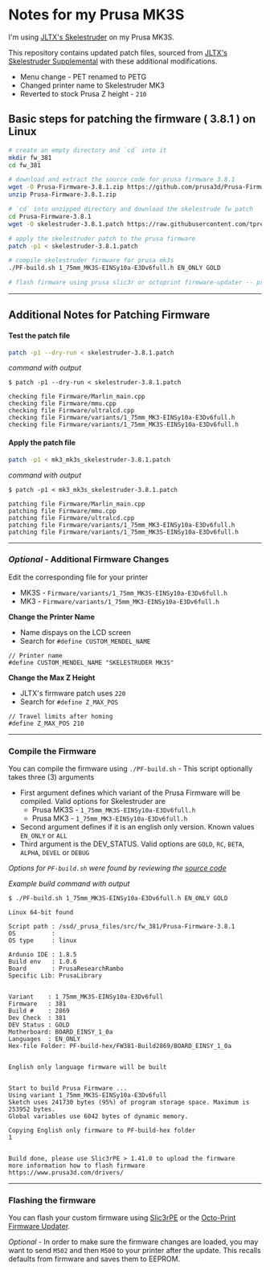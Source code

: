 # Notes for my Prusa MK3S

I'm using [JLTX's Skelestruder](https://www.thingiverse.com/thing:2845416) on my Prusa MK3S.
 
This repository contains updated patch files, sourced from [JLTX's Skelestruder Supplemental](https://jltxplore.dozuki.com/Wiki/Skelestruder_Information#main) with these additional modifications.
- Menu change - PET renamed to PETG
- Changed printer name to Skelestruder MK3
- Reverted to stock Prusa Z height - `210`

## Basic steps for patching the firmware ( 3.8.1 ) on Linux
```bash
# create an empty directory and `cd` into it
mkdir fw_381
cd fw_381

# download and extract the source code for prusa firmware 3.8.1
wget -O Prusa-Firmware-3.8.1.zip https://github.com/prusa3d/Prusa-Firmware/archive/v3.8.1.zip
unzip Prusa-Firmware-3.8.1.zip

# `cd` into unzipped directory and download the skelestrude fw patch
cd Prusa-Firmware-3.8.1
wget -O skelestruder-3.8.1.patch https://raw.githubusercontent.com/tprelog/prusa_files/master/fw_patch_files/skelestruder-3.8.1.patch

# apply the skelestruder patch to the prusa firmware
patch -p1 < skelestruder-3.8.1.patch

# compile skelestruder firmware for prusa mk3s
./PF-build.sh 1_75mm_MK3S-EINSy10a-E3Dv6full.h EN_ONLY GOLD

# flash firmware using prusa slic3r or octoprint firmware-updater -- profit!
```

---

## Additional Notes for Patching Firmware 

#### Test the patch file
```bash
patch -p1 --dry-run < skelestruder-3.8.1.patch 
```    

*command with output*
```
$ patch -p1 --dry-run < skelestruder-3.8.1.patch

checking file Firmware/Marlin_main.cpp
checking file Firmware/mmu.cpp
checking file Firmware/ultralcd.cpp
checking file Firmware/variants/1_75mm_MK3-EINSy10a-E3Dv6full.h
checking file Firmware/variants/1_75mm_MK3S-EINSy10a-E3Dv6full.h
```    

#### Apply the patch file
```bash
patch -p1 < mk3_mk3s_skelestruder-3.8.1.patch
```

*command with output*
```
$ patch -p1 < mk3_mk3s_skelestruder-3.8.1.patch

patching file Firmware/Marlin_main.cpp
patching file Firmware/mmu.cpp
patching file Firmware/ultralcd.cpp
patching file Firmware/variants/1_75mm_MK3-EINSy10a-E3Dv6full.h
patching file Firmware/variants/1_75mm_MK3S-EINSy10a-E3Dv6full.h
```

---

### *Optional* - Additional Firmware Changes
Edit the corresponding file for your printer
  - MK3S - `Firmware/variants/1_75mm_MK3S-EINSy10a-E3Dv6full.h`
  - MK3 - `Firmware/variants/1_75mm_MK3-EINSy10a-E3Dv6full.h`

**Change the Printer Name**
- Name dispays on the LCD screen
- Search for `#define CUSTOM_MENDEL_NAME`

```
// Printer name
#define CUSTOM_MENDEL_NAME "SKELESTRUDER MK3S"
```

**Change the Max Z Height**
- JLTX's firmware patch uses `220`
- Search for `#define Z_MAX_POS`

```
// Travel limits after homing
#define Z_MAX_POS 210
```

---

### Compile the Firmware

You can compile the firmware using `./PF-build.sh` - This script optionally takes three (3) arguments

- First argument defines which variant of the Prusa Firmware will be compiled. Valid options for Skelestruder are
  - Prusa MK3S - `1_75mm_MK3S-EINSy10a-E3Dv6full.h`
  - Prusa MK3 - `1_75mm_MK3-EINSy10a-E3Dv6full.h`
- Second argument defines if it is an english only version. Known values `EN_ONLY` or `ALL`
- Third argument is the DEV_STATUS. Valid options are `GOLD`, `RC`, `BETA`, `ALPHA`, `DEVEL` or `DEBUG`

*Options for `PF-build.sh` were found by reviewing the [source code](https://github.com/prusa3d/Prusa-Firmware/blob/MK3/PF-build.sh#L416)*


*Example build command with output*
```
$ ./PF-build.sh 1_75mm_MK3S-EINSy10a-E3Dv6full.h EN_ONLY GOLD

Linux 64-bit found

Script path : /ssd/_prusa_files/src/fw_381/Prusa-Firmware-3.8.1
OS          :
OS type     : linux

Ardunio IDE : 1.8.5
Build env   : 1.0.6
Board       : PrusaResearchRambo
Specific Lib: PrusaLibrary

 
Variant    : 1_75mm_MK3S-EINSy10a-E3Dv6full
Firmware   : 381
Build #    : 2869
Dev Check  : 381
DEV Status : GOLD
Motherboard: BOARD_EINSY_1_0a
Languages  : EN_ONLY
Hex-file Folder: PF-build-hex/FW381-Build2869/BOARD_EINSY_1_0a

 
English only language firmware will be built


Start to build Prusa Firmware ...
Using variant 1_75mm_MK3S-EINSy10a-E3Dv6full
Sketch uses 241730 bytes (95%) of program storage space. Maximum is 253952 bytes.
Global variables use 6042 bytes of dynamic memory.

Copying English only firmware to PF-build-hex folder
1
 
 
Build done, please use Slic3rPE > 1.41.0 to upload the firmware
more information how to flash firmware https://www.prusa3d.com/drivers/
```

---

### Flashing the firmware

You can flash your custom firmware using [Slic3rPE](https://help.prusa3d.com/en/article/firmware-updating-and-flashing_2227) or the [Octo-Print Firmware Updater](https://github.com/OctoPrint/OctoPrint-FirmwareUpdater/blob/master/README.md#octoprint-firmware-updater).

*Optional* - In order to make sure the firmware changes are loaded, you may want to send `M502` and then `M500` to your printer after the update. This recalls defaults from firmware and saves them to EEPROM.
